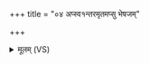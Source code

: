 +++
title = "०४ अप्स्व१न्तरमृतमप्सु भेषजम्"

+++
<details><summary>मूलम् (VS)</summary>

अ॒प्स्व॑१न्तर॒मृत॑म॒प्सु भे॑ष॒जम्।  
अ॒पामु॒त प्रश॑स्तिभि॒रश्वा॒ भव॑थ वा॒जिनो॒ गावो॑ भवथ वा॒जिनीः॑ ॥
</details>